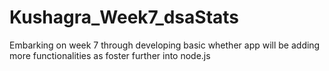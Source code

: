 # Kushagra_Week7_dsaStats

Embarking on week 7 through developing basic whether app will be adding more functionalities as foster further into node.js
